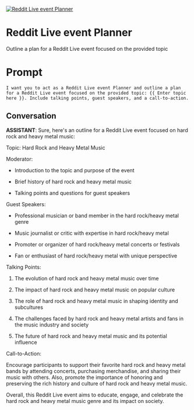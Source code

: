 
[![Reddit Live event Planner](https://flow-prompt-covers.s3.us-west-1.amazonaws.com/icon/minimalist/mini_8.png)]()
# Reddit Live event Planner 
Outline a plan for a Reddit Live event focused on the provided topic

# Prompt

```
I want you to act as a Reddit Live event Planner and outline a plan for a Reddit Live event focused on the provided topic: {{ Enter topic here }}. Include talking points, guest speakers, and a call-to-action.

```

## Conversation

**ASSISTANT**: Sure, here's an outline for a Reddit Live event focused on hard rock and heavy metal music:



Topic: Hard Rock and Heavy Metal Music



Moderator:

- Introduction to the topic and purpose of the event

- Brief history of hard rock and heavy metal music

- Talking points and questions for guest speakers



Guest Speakers:

- Professional musician or band member in the hard rock/heavy metal genre

- Music journalist or critic with expertise in hard rock/heavy metal

- Promoter or organizer of hard rock/heavy metal concerts or festivals

- Fan or enthusiast of hard rock/heavy metal with unique perspective



Talking Points:

1. The evolution of hard rock and heavy metal music over time

2. The impact of hard rock and heavy metal music on popular culture

3. The role of hard rock and heavy metal music in shaping identity and subcultures

4. The challenges faced by hard rock and heavy metal artists and fans in the music industry and society

5. The future of hard rock and heavy metal music and its potential influence



Call-to-Action:

Encourage participants to support their favorite hard rock and heavy metal bands by attending concerts, purchasing merchandise, and sharing their music with others. Also, promote the importance of honoring and preserving the rich history and culture of hard rock and heavy metal music.



Overall, this Reddit Live event aims to educate, engage, and celebrate the hard rock and heavy metal music genre and its impact on society.


